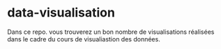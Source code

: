 # data-visualisation
Dans ce repo. vous trouverez un bon nombre de visualisations réalisées dans le cadre du cours de visualiastion des données.

